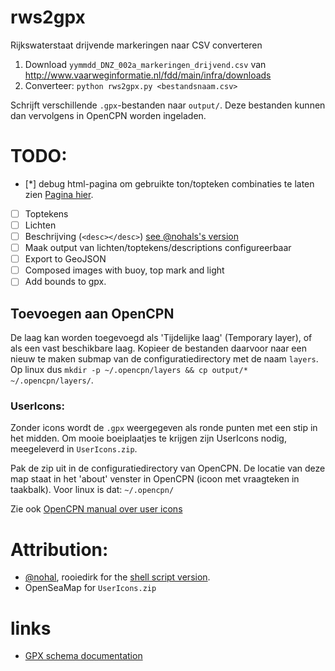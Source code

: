 # rws2gpx

Rijkswaterstaat drijvende markeringen naar CSV converteren

1. Download `yymmdd_DNZ_002a_markeringen_drijvend.csv` van http://www.vaarweginformatie.nl/fdd/main/infra/downloads
2. Converteer: `python rws2gpx.py <bestandsnaam.csv>`

Schrijft verschillende `.gpx`-bestanden naar `output/`. Deze bestanden kunnen dan vervolgens in OpenCPN worden ingeladen.

# TODO:
 - [*] debug html-pagina om gebruikte ton/topteken combinaties te laten zien [Pagina hier](http://jieter.github.io/rws2gpx/debug/).
 - [ ] Toptekens
 - [ ] Lichten
 - [ ] Beschrijving (`<desc></desc>`) [see @nohals's version](https://github.com/nohal/OpenCPNScripts/blob/master/rws_buoys2gpx.sh#L46)
 - [ ] Maak output van lichten/toptekens/descriptions configureerbaar
 - [ ] Export to GeoJSON
 - [ ] Composed images with buoy, top mark and light
 - [ ] Add bounds to gpx.

## Toevoegen aan OpenCPN

De laag kan worden toegevoegd als 'Tijdelijke laag' (Temporary layer), of als een vast beschikbare laag. Kopieer de bestanden daarvoor naar een nieuw te maken submap van de configuratiedirectory met de naam `layers`. Op linux dus `mkdir -p ~/.opencpn/layers && cp output/* ~/.opencpn/layers/`.

### UserIcons:

Zonder icons wordt de `.gpx` weergegeven als ronde punten met een stip in het midden. Om mooie boeiplaatjes te krijgen zijn UserIcons nodig, meegeleverd in `UserIcons.zip`.

Pak de zip uit in de configuratiedirectory van OpenCPN. De locatie van deze map staat in het 'about' venster in OpenCPN (icoon met vraagteken in taakbalk). Voor linux is dat: `~/.opencpn/`

Zie ook [OpenCPN manual over user icons](http://opencpn.org/ocpn/user_icons)

# Attribution:

- [@nohal](https://github.com/nohal/OpenCPNScripts/blob/master/rws_buoys2gpx-osmicons.sh), rooiedirk for the [shell script version](https://github.com/nohal/OpenCPNScripts/blob/master/rws_buoys2gpx-osmicons.sh).
- OpenSeaMap for `UserIcons.zip`

# links
- [GPX schema documentation](http://www.topografix.com/GPX/1/1/)
